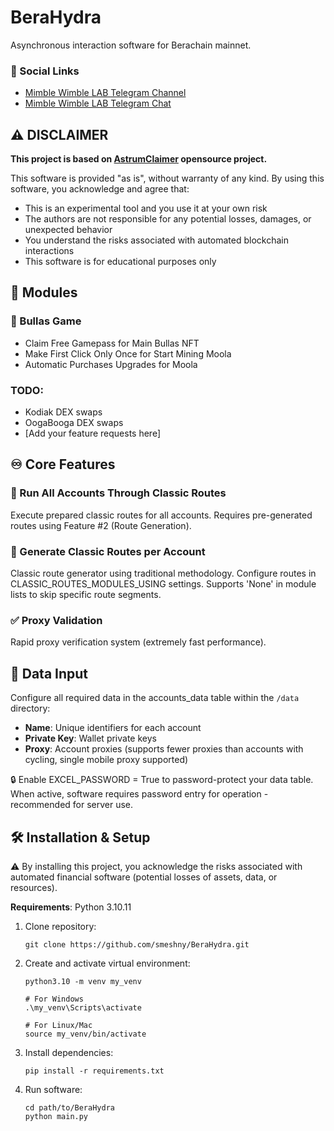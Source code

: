 # BeraHydra
Asynchronous interaction software for Berachain mainnet.

### 🔗 Social Links
- [Mimble Wimble LAB Telegram Channel](https://t.me/MimbleWimbleLAB)
- [Mimble Wimble LAB Telegram Chat](https://t.me/MimbleWimbleLAB_chat)

## ⚠️ DISCLAIMER

**This project is based on [AstrumClaimer](https://github.com/realaskaer/AstrumClaimer) opensource project.**

This software is provided "as is", without warranty of any kind. By using this software, you acknowledge and agree that:
- This is an experimental tool and you use it at your own risk
- The authors are not responsible for any potential losses, damages, or unexpected behavior
- You understand the risks associated with automated blockchain interactions
- This software is for educational purposes only

## 🧩 Modules

### 🐂 Bullas Game
- Claim Free Gamepass for Main Bullas NFT
- Make First Click Only Once for Start Mining Moola
- Automatic Purchases Upgrades for Moola

### TODO:
- Kodiak DEX swaps
- OogaBooga DEX swaps
- [Add your feature requests here]

## ♾️ Core Features

### 🚀 Run All Accounts Through Classic Routes
Execute prepared classic routes for all accounts. Requires pre-generated routes using Feature #2 (Route Generation).

### 📄 Generate Classic Routes per Account
Classic route generator using traditional methodology. Configure routes in CLASSIC_ROUTES_MODULES_USING settings. Supports 'None' in module lists to skip specific route segments.

### ✅ Proxy Validation
Rapid proxy verification system (extremely fast performance).

## 📄 Data Input
Configure all required data in the accounts_data table within the `/data` directory:

- **Name**: Unique identifiers for each account
- **Private Key**: Wallet private keys
- **Proxy**: Account proxies (supports fewer proxies than accounts with cycling, single mobile proxy supported)

🔒 Enable EXCEL_PASSWORD = True to password-protect your data table. When active, software requires password entry for operation - recommended for server use.

## 🛠️ Installation & Setup

⚠️ By installing this project, you acknowledge the risks associated with automated financial software (potential losses of assets, data, or resources).

**Requirements**: Python 3.10.11

1. Clone repository:
    ```
    git clone https://github.com/smeshny/BeraHydra.git
    ```

2. Create and activate virtual environment:
    ```
    python3.10 -m venv my_venv
    
    # For Windows
    .\my_venv\Scripts\activate
    
    # For Linux/Mac
    source my_venv/bin/activate
    ```

3. Install dependencies:
    ```
    pip install -r requirements.txt
    ```

4. Run software:
    ```
    cd path/to/BeraHydra
    python main.py
    ```

